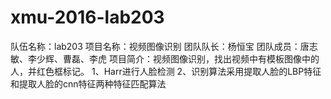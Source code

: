 # xmu-2016-lab203
队伍名称：lab203 项目名称：视频图像识别 团队队长：杨恒宝 团队成员：唐志敏、李少辉、曹磊、李虎 项目简介：视频图像识别，找出视频中有模板图像中的人，并红色框标记。 1、Harr进行人脸检测 2、识别算法采用提取人脸的LBP特征和提取人脸的cnn特征两种特征匹配算法
